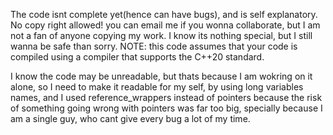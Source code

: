 The code isnt complete yet(hence can have bugs), and is self explanatory. No copy right allowed! you can email me if you wonna collaborate, but I am not a fan of anyone copying my work. I know its nothing special, but I still  wanna be safe than sorry.
NOTE: this code assumes that your code is compiled using a compiler that supports the C++20 standard.


I know the code may be unreadable, but thats because I am wokring on it alone, so I need to make it readable for my self, by using long variables names, and I used reference_wrappers instead of pointers because the risk of something going wrong with pointers was far too big, specially because I am a single guy, who cant give every bug a lot of my time.
